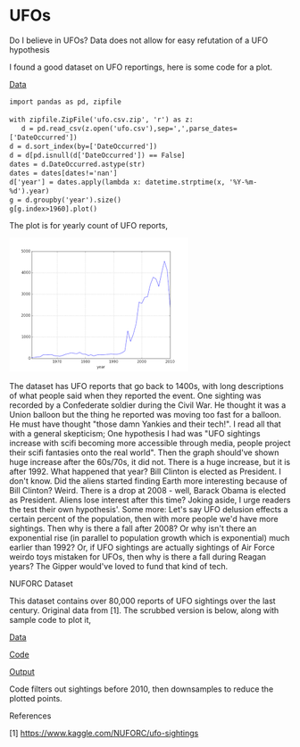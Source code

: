 # UFOs

Do I believe in UFOs? Data does not allow for easy refutation of a UFO
hypothesis

I found a good dataset on UFO reportings, here is some code for a plot.

[Data](https://drive.google.com/uc?export=view&id=16bC7IoJIE0VDqt2rt9wUW6e4MgLz1Q7w)

```
import pandas as pd, zipfile

with zipfile.ZipFile('ufo.csv.zip', 'r') as z:
   d = pd.read_csv(z.open('ufo.csv'),sep=',',parse_dates=['DateOccurred'])
d = d.sort_index(by=['DateOccurred'])
d = d[pd.isnull(d['DateOccurred']) == False]
dates = d.DateOccurred.astype(str)
dates = dates[dates!='nan']
d['year'] = dates.apply(lambda x: datetime.strptime(x, '%Y-%m-%d').year)
g = d.groupby('year').size()
g[g.index>1960].plot()
```

The plot is for yearly count of UFO reports,

![](test_01.png)

The dataset has UFO reports that go back to 1400s, with long
descriptions of what people said when they reported the event. One
sighting was recorded by a Confederate soldier during the Civil
War. He thought it was a Union balloon but the thing he reported was
moving too fast for a balloon. He must have thought "those damn
Yankies and their tech!". I read all that with a general skepticism;
One hypothesis I had was "UFO sightings increase with scifi becoming
more accessible through media, people project their scifi fantasies
onto the real world". Then the graph should've shown huge increase
after the 60s/70s, it did not. There is a huge increase, but it is
after 1992. What happened that year? Bill Clinton is elected as
President. I don't know. Did the aliens started finding Earth more
interesting because of Bill Clinton?  Weird. There is a drop at 2008 -
well, Barack Obama is elected as President. Aliens lose interest after
this time? Joking aside, I urge readers the test their own
hypothesis'. Some more: Let's say UFO delusion effects a certain
percent of the population, then with more people we'd have more
sightings. Then why is there a fall after 2008? Or why isn't there an
exponential rise (in parallel to population growth which is
exponential) much earlier than 1992? Or, if UFO sightings are actually
sightings of Air Force weirdo toys mistaken for UFOs, then why is
there a fall during Reagan years?  The Gipper would've loved to fund
that kind of tech.

<a name='nuforc'/>

NUFORC Dataset

This dataset contains over 80,000 reports of UFO sightings over the
last century. Original data from [1]. The scrubbed version is below,
along with sample code to plot it,

[Data](https://drive.google.com/uc?export=view&id=1Jho5cLnKqdwfooY9j_GuEj2tf3oO-LPT)

[Code](ufo.py)

[Output](ufo-out.html)

Code filters out sightings before 2010, then downsamples to reduce the
plotted points. 

References

[1] https://www.kaggle.com/NUFORC/ufo-sightings